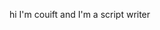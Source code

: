 hi I'm couift and I'm a script writer 

<!---
couift/couift is a ✨ special ✨ repository because its `README.md` (this file) appears on your GitHub profile.
You can click the Preview link to take a look at your changes.
--->
